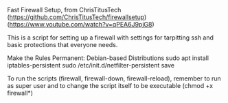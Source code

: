 
Fast Firewall Setup, from ChrisTitusTech
(https://github.com/ChrisTitusTech/firewallsetup)
(https://www.youtube.com/watch?v=qPEA6J9pjG8)

This is a script for setting up a firewall with settings for tarpitting ssh and basic protections that everyone needs.

Make the Rules Permanent: Debian-based Distributions
  sudo apt install iptables-persistent
  sudo /etc/init.d/netfilter-persistent save

To run the scripts (firewall, firewall-down, firewall-reload), remember to run as super user
and to change the script itself to be executable (chmod +x firewall*)
